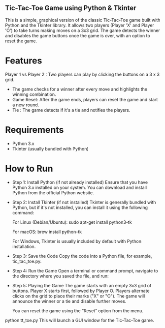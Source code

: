 ## Tic-Tac-Toe Game using Python & Tkinter
This is a simple, graphical version of the classic Tic-Tac-Toe game built with Python and the Tkinter library. 
It allows two players (Player 'X' and Player 'O') to take turns making moves on a 3x3 grid. 
The game detects the winner and disables the game buttons once the game is over, with an option to reset the game.

# Features
Player 1 vs Player 2 : Two players can play by clicking the buttons on a 3 x 3 grid.

* The game checks for a winner after every move and highlights the winning combination.
* Game Reset: After the game ends, players can reset the game and start a new round.
* Tie : The game detects if it's a tie and notifies the players.

# Requirements
* Python 3.x
* Tkinter (usually bundled with Python)

# How to Run
* Step 1: Install Python (if not already installed)
Ensure that you have Python 3.x installed on your system. You can download and install Python from the official Python website.

* Step 2: Install Tkinter (if not installed)
Tkinter is generally bundled with Python, but if it's not installed, you can install it using the following command:

    For Linux (Debian/Ubuntu):
    sudo apt-get install python3-tk
    
    For macOS:
    brew install python-tk
    
    For Windows, Tkinter is usually included by default with Python installation.

* Step 3: Save the Code
Copy the code into a Python file, for example, tic_tac_toe.py.

* Step 4: Run the Game
Open a terminal or command prompt, navigate to the directory where you saved the file, and run:

* Step 5: Playing the Game
    The game starts with an empty 3x3 grid of buttons.
    Player X starts first, followed by Player O.
    Players alternate clicks on the grid to place their marks ("X" or "O").
    The game will announce the winner or a tie and disable further moves.
  
    You can reset the game using the “Reset” option from the menu.

python tt_toe.py
This will launch a GUI window for the Tic-Tac-Toe game.
